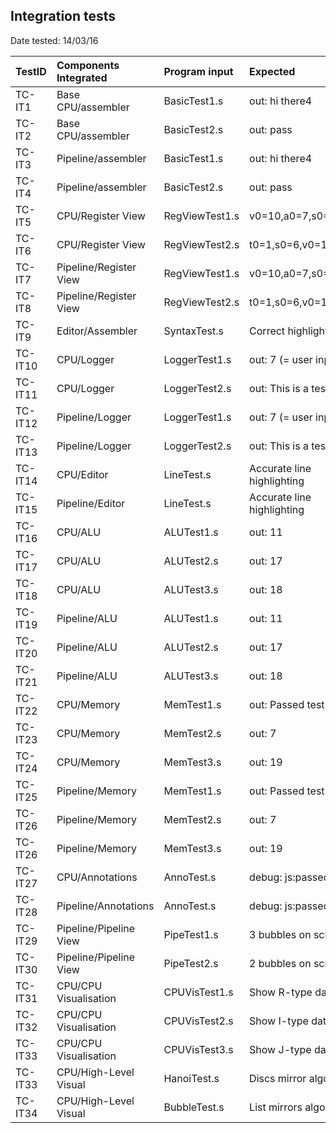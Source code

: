 ## Integration tests ##

Date tested: 14/03/16

| TestID  | Components Integrated  | Program input  | Expected                   | Actual                     | Passed (y/n) |
|:--------|:-----------------------|:---------------|:---------------------------|:---------------------------|:-------------|
| TC-IT1  | Base CPU/assembler     | BasicTest1.s   | out: hi there4             | out: hi there4             | y            |
| TC-IT2  | Base CPU/assembler     | BasicTest2.s   | out: pass                  | out: pass                  | y            |
| TC-IT3  | Pipeline/assembler     | BasicTest1.s   | out: hi there4             | out: hi there4             | y            |
| TC-IT4  | Pipeline/assembler     | BasicTest2.s   | out: pass                  | out: pass                  | y            |
| TC-IT5  | CPU/Register View      | RegViewTest1.s | v0=10,a0=7,s0=9,t4=1       | v0=10,a0=7,s0=9,t4=1       | y            |
| TC-IT6  | CPU/Register View      | RegViewTest2.s | t0=1,s0=6,v0=10            | t0=1,s0=6,v0=10            | y            |
| TC-IT7  | Pipeline/Register View | RegViewTest1.s | v0=10,a0=7,s0=9,t4=1       | v0=10,a0=7,s0=9,t4=1       | y            |
| TC-IT8  | Pipeline/Register View | RegViewTest2.s | t0=1,s0=6,v0=10            | t0=1,s0=6,v0=10            | y            |
| TC-IT9  | Editor/Assembler       | SyntaxTest.s   | Correct highlighting       | Correct highlighting       | y            |
| TC-IT10 | CPU/Logger             | LoggerTest1.s  | out: 7 (= user input)      | out: 7 (= user input)      | y            |
| TC-IT11 | CPU/Logger             | LoggerTest2.s  | out: This is a test        | out: This is a test        | y            |
| TC-IT12 | Pipeline/Logger        | LoggerTest1.s  | out: 7 (= user input)      | out: 7 (= user input)      | y            |
| TC-IT13 | Pipeline/Logger        | LoggerTest2.s  | out: This is a test        | out: This is a test        | y            |
| TC-IT14 | CPU/Editor             | LineTest.s     | Accurate line highlighting | Accurate line highlighting | y            |
| TC-IT15 | Pipeline/Editor        | LineTest.s     | Accurate line highlighting | Accurate line highlighting | y            |
| TC-IT16 | CPU/ALU                | ALUTest1.s     | out: 11                    | out: 11                    | y            |
| TC-IT17 | CPU/ALU                | ALUTest2.s     | out: 17                    | out: 17                    | y            |
| TC-IT18 | CPU/ALU                | ALUTest3.s     | out: 18                    | out: 18                    | y            |
| TC-IT19 | Pipeline/ALU           | ALUTest1.s     | out: 11                    | out: 11                    | y            |
| TC-IT20 | Pipeline/ALU           | ALUTest2.s     | out: 17                    | out: 17                    | y            |
| TC-IT21 | Pipeline/ALU           | ALUTest3.s     | out: 18                    | out: 18                    | y            |
| TC-IT22 | CPU/Memory             | MemTest1.s     | out: Passed test           | out: Passed test           | y            |
| TC-IT23 | CPU/Memory             | MemTest2.s     | out: 7                     | out: 7                     | y            |
| TC-IT24 | CPU/Memory             | MemTest3.s     | out: 19                    | out: 19                    | y            |
| TC-IT25 | Pipeline/Memory        | MemTest1.s     | out: Passed test           | out: Passed test           | y            |
| TC-IT26 | Pipeline/Memory        | MemTest2.s     | out: 7                     | out: 7                     | y            |
| TC-IT26 | Pipeline/Memory        | MemTest3.s     | out: 19                    | out: 19                    | y            |
| TC-IT27 | CPU/Annotations        | AnnoTest.s     | debug: js:passed           | debug: js:passed           | y            |
| TC-IT28 | Pipeline/Annotations   | AnnoTest.s     | debug: js:passed           | debug: js:passed           | Y            |
| TC-IT29 | Pipeline/Pipeline View | PipeTest1.s    | 3 bubbles on screen        | 3 bubbles on screen        | y            |
| TC-IT30 | Pipeline/Pipeline View | PipeTest2.s    | 2 bubbles on screen        | 2 bubbles on screen        | y            |
| TC-IT31 | CPU/CPU Visualisation  | CPUVisTest1.s  | Show R-type datapath       | Show R-type datapath       | y            |
| TC-IT32 | CPU/CPU Visualisation  | CPUVisTest2.s  | Show I-type datapath       | Show I-type datapath       | y            |
| TC-IT33 | CPU/CPU Visualisation  | CPUVisTest3.s  | Show J-type datapath       | Show J-type datapath       | y            |
| TC-IT33 | CPU/High-Level Visual  | HanoiTest.s    | Discs mirror algorithm     | Discs mirror algorithm     | y            |
| TC-IT34 | CPU/High-Level Visual  | BubbleTest.s   | List mirrors algorithm     | List mirrors algorithm     | y            |
